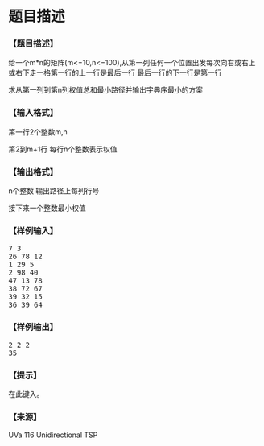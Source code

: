 # 题目描述


<h3>
【题目描述】
</h3>
<p>
给一个m*n的矩阵(m&lt;=10,n&lt;=100),从第一列任何一个位置出发每次向右或右上或右下走一格第一行的上一行是最后一行 最后一行的下一行是第一行
</p>
<p>
求从第一列到第n列权值总和最小路径并输出字典序最小的方案
</p>
<h3>
【输入格式】
</h3>
<p>
第一行2个整数m,n
</p>
<p>
第2到m+1行 每行n个整数表示权值
</p>
<h3>
【输出格式】
</h3>
<p>
n个整数 输出路径上每列行号
</p>
<p>
接下来一个整数最小权值
</p>
<h3>
【样例输入】
</h3>
<pre>7 3
26 78 12
1 29 5
2 98 40
47 13 78
38 72 67
39 32 15
36 39 64
</pre>
<h3>
【样例输出】
</h3>
<pre>2 2 2
35
</pre>
<h3>
【提示】
</h3>
<p>
在此键入。
</p>
<h3>
【来源】
</h3>
<p>
UVa 116 Unidirectional TSP
</p>

